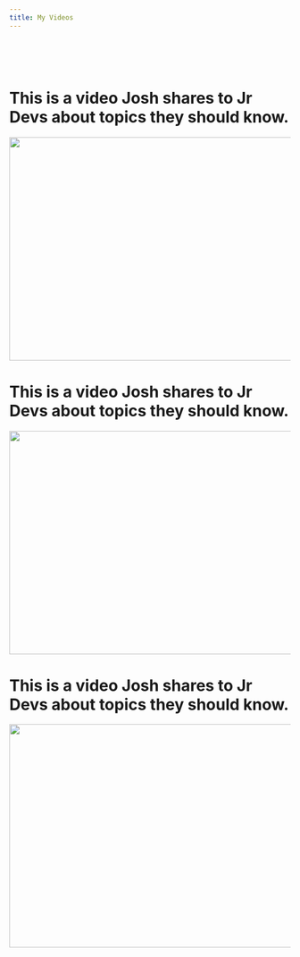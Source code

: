 ```yaml
---
title: My Videos
---
```



<br />
<br />
<br />

# This is a video Josh shares to Jr Devs about topics they should know.

<a href="https://youtu.be/rcbEMUp87Ek">
<img src="https://i.ibb.co/X2c41QC/95-FC16-D2-4130-442-B-A07-D-19604-EA9-AF0-E-1-201-a.jpg" width="580" height="400" />
</a>

<br />

# This is a video Josh shares to Jr Devs about topics they should know.

<a href="https://youtu.be/rcbEMUp87Ek">
<img src="https://i.ibb.co/X2c41QC/95-FC16-D2-4130-442-B-A07-D-19604-EA9-AF0-E-1-201-a.jpg" width="580" height="400" />
</a>

<br />

# This is a video Josh shares to Jr Devs about topics they should know.

<a href="https://youtu.be/rcbEMUp87Ek">
<img src="https://i.ibb.co/X2c41QC/95-FC16-D2-4130-442-B-A07-D-19604-EA9-AF0-E-1-201-a.jpg" width="580" height="400" />
</a>

<br />


